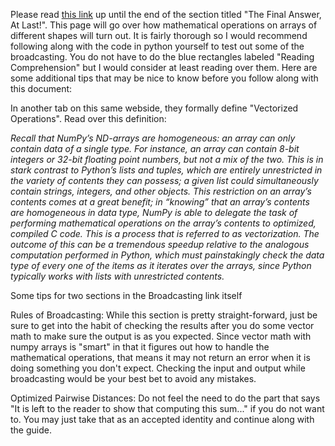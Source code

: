 Please read [this link](https://www.pythonlikeyoumeanit.com/Module3_IntroducingNumpy/Broadcasting.html) up until the end of the section titled "The Final Answer, At Last!". This page will go over how mathematical operations on arrays of different shapes will turn out. It is fairly thorough so I would recommend following along with the code in python yourself to test out some of the broadcasting. You do not have to do the blue rectangles labeled "Reading Comprehension" but I would consider at least reading over them. Here are some additional tips that may be nice to know before you follow along with this document:

In another tab on this same webside, they formally define "Vectorized Operations". Read over this definition:

_Recall that NumPy’s ND-arrays are homogeneous: an array can only contain data of a single type. For instance, an array can contain 8-bit integers or 32-bit floating point numbers, but not a mix of the two. This is in stark contrast to Python’s lists and tuples, which are entirely unrestricted in the variety of contents they can possess; a given list could simultaneously contain strings, integers, and other objects. This restriction on an array’s contents comes at a great benefit; in “knowing” that an array’s contents are homogeneous in data type, NumPy is able to delegate the task of performing mathematical operations on the array’s contents to optimized, compiled C code. This is a process that is referred to as vectorization. The outcome of this can be a tremendous speedup relative to the analogous computation performed in Python, which must painstakingly check the data type of every one of the items as it iterates over the arrays, since Python typically works with lists with unrestricted contents._



Some tips for two sections in the Broadcasting link itself

Rules of Broadcasting: While this section is pretty straight-forward, just be sure to get into the habit of checking the results after you do some vector math to make sure the output is as you expected. Since vector math with numpy arrays is "smart" in that it figures out how to handle the mathematical operations, that means it may not return an error when it is doing something you don't expect. Checking the input and output while broadcasting would be your best bet to avoid any mistakes. 


Optimized Pairwise Distances: Do not feel the need to do the part that says "It is left to the reader to show that computing this sum..." if you do not want to. You may just take that as an accepted identity and continue along with the guide.  



